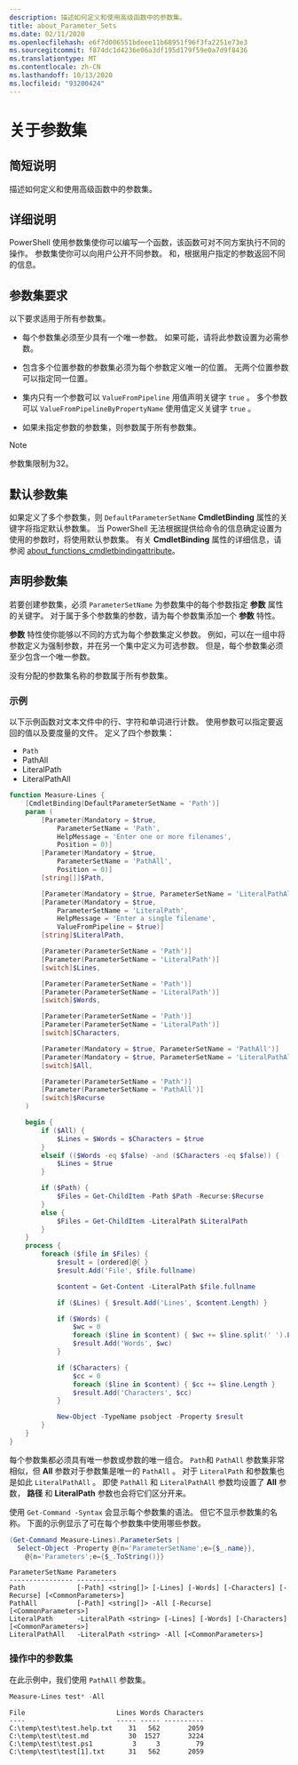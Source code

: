 ```yaml
---
description: 描述如何定义和使用高级函数中的参数集。
title: about_Parameter_Sets
ms.date: 02/11/2020
ms.openlocfilehash: e6f7d006551bdeee11b68951f96f3fa2251e73e3
ms.sourcegitcommit: f874dc1d4236e06a3df195d179f59e0a7d9f8436
ms.translationtype: MT
ms.contentlocale: zh-CN
ms.lasthandoff: 10/13/2020
ms.locfileid: "93200424"
---
```

# <a name="about-parameter-sets"></a>关于参数集

## <a name="short-description"></a>简短说明
描述如何定义和使用高级函数中的参数集。

## <a name="long-description"></a>详细说明

PowerShell 使用参数集使你可以编写一个函数，该函数可对不同方案执行不同的操作。 参数集使你可以向用户公开不同参数。 和，根据用户指定的参数返回不同的信息。

## <a name="parameter-set-requirements"></a>参数集要求

以下要求适用于所有参数集。

- 每个参数集必须至少具有一个唯一参数。 如果可能，请将此参数设置为必需参数。

- 包含多个位置参数的参数集必须为每个参数定义唯一的位置。 无两个位置参数可以指定同一位置。

- 集内只有一个参数可以 `ValueFromPipeline` 用值声明关键字 `true` 。 多个参数可以 `ValueFromPipelineByPropertyName` 使用值定义关键字 `true` 。

- 如果未指定参数的参数集，则参数属于所有参数集。

> [!NOTE]
> 参数集限制为32。

## <a name="default-parameter-sets"></a>默认参数集

如果定义了多个参数集，则 `DefaultParameterSetName` **CmdletBinding** 属性的关键字将指定默认参数集。
当 PowerShell 无法根据提供给命令的信息确定设置为使用的参数时，将使用默认参数集。 有关 **CmdletBinding** 属性的详细信息，请参阅 [about_functions_cmdletbindingattribute](about_functions_cmdletbindingattribute.md)。

## <a name="declaring-parameter-sets"></a>声明参数集

若要创建参数集，必须 `ParameterSetName` 为参数集中的每个参数指定 **参数** 属性的关键字。 对于属于多个参数集的参数，请为每个参数集添加一个 **参数** 特性。

**参数** 特性使你能够以不同的方式为每个参数集定义参数。 例如，可以在一组中将参数定义为强制参数，并在另一个集中定义为可选参数。 但是，每个参数集必须至少包含一个唯一参数。

没有分配的参数集名称的参数属于所有参数集。

### <a name="example"></a>示例

以下示例函数对文本文件中的行、字符和单词进行计数。 使用参数可以指定要返回的值以及要度量的文件。 定义了四个参数集：

- `Path`
- PathAll
- LiteralPath
- LiteralPathAll

```powershell
function Measure-Lines {
    [CmdletBinding(DefaultParameterSetName = 'Path')]
    param (
        [Parameter(Mandatory = $true,
            ParameterSetName = 'Path',
            HelpMessage = 'Enter one or more filenames',
            Position = 0)]
        [Parameter(Mandatory = $true,
            ParameterSetName = 'PathAll',
            Position = 0)]
        [string[]]$Path,

        [Parameter(Mandatory = $true, ParameterSetName = 'LiteralPathAll')]
        [Parameter(Mandatory = $true,
            ParameterSetName = 'LiteralPath',
            HelpMessage = 'Enter a single filename',
            ValueFromPipeline = $true)]
        [string]$LiteralPath,

        [Parameter(ParameterSetName = 'Path')]
        [Parameter(ParameterSetName = 'LiteralPath')]
        [switch]$Lines,

        [Parameter(ParameterSetName = 'Path')]
        [Parameter(ParameterSetName = 'LiteralPath')]
        [switch]$Words,

        [Parameter(ParameterSetName = 'Path')]
        [Parameter(ParameterSetName = 'LiteralPath')]
        [switch]$Characters,

        [Parameter(Mandatory = $true, ParameterSetName = 'PathAll')]
        [Parameter(Mandatory = $true, ParameterSetName = 'LiteralPathAll')]
        [switch]$All,

        [Parameter(ParameterSetName = 'Path')]
        [Parameter(ParameterSetName = 'PathAll')]
        [switch]$Recurse
    )

    begin {
        if ($All) {
            $Lines = $Words = $Characters = $true
        }
        elseif (($Words -eq $false) -and ($Characters -eq $false)) {
            $Lines = $true
        }

        if ($Path) {
            $Files = Get-ChildItem -Path $Path -Recurse:$Recurse
        }
        else {
            $Files = Get-ChildItem -LiteralPath $LiteralPath
        }
    }
    process {
        foreach ($file in $Files) {
            $result = [ordered]@{ }
            $result.Add('File', $file.fullname)

            $content = Get-Content -LiteralPath $file.fullname

            if ($Lines) { $result.Add('Lines', $content.Length) }

            if ($Words) {
                $wc = 0
                foreach ($line in $content) { $wc += $line.split(' ').Length }
                $result.Add('Words', $wc)
            }

            if ($Characters) {
                $cc = 0
                foreach ($line in $content) { $cc += $line.Length }
                $result.Add('Characters', $cc)
            }

            New-Object -TypeName psobject -Property $result
        }
    }
}
```

每个参数集都必须具有唯一参数或参数的唯一组合。 `Path`和 `PathAll` 参数集非常相似，但 **All** 参数对于参数集是唯一的 `PathAll` 。 对于 `LiteralPath` 和参数集也是如此 `LiteralPathAll` 。 即使 `PathAll` 和 `LiteralPathAll` 参数均设置了 **All** 参数， **路径** 和 **LiteralPath** 参数也会将它们区分开来。

使用 `Get-Command -Syntax` 会显示每个参数集的语法。 但它不显示参数集的名称。 下面的示例显示了可在每个参数集中使用哪些参数。

```powershell
(Get-Command Measure-Lines).ParameterSets |
  Select-Object -Property @{n='ParameterSetName';e={$_.name}},
    @{n='Parameters';e={$_.ToString()}}
```

```Output
ParameterSetName Parameters
---------------- ----------
Path             [-Path] <string[]> [-Lines] [-Words] [-Characters] [-Recurse] [<CommonParameters>]
PathAll          [-Path] <string[]> -All [-Recurse] [<CommonParameters>]
LiteralPath      -LiteralPath <string> [-Lines] [-Words] [-Characters] [<CommonParameters>]
LiteralPathAll   -LiteralPath <string> -All [<CommonParameters>]
```

### <a name="parameter-sets-in-action"></a>操作中的参数集

在此示例中，我们使用 `PathAll` 参数集。

```powershell
Measure-Lines test* -All
```

```Output
File                       Lines Words Characters
----                       ----- ----- ----------
C:\temp\test\test.help.txt    31   562       2059
C:\temp\test\test.md          30  1527       3224
C:\temp\test\test.ps1          3     3         79
C:\temp\test\test[1].txt      31   562       2059
```

